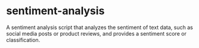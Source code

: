# sentiment-analysis
A sentiment analysis script that analyzes the sentiment of text data, such as social media posts or product reviews, and provides a sentiment score or classification.
